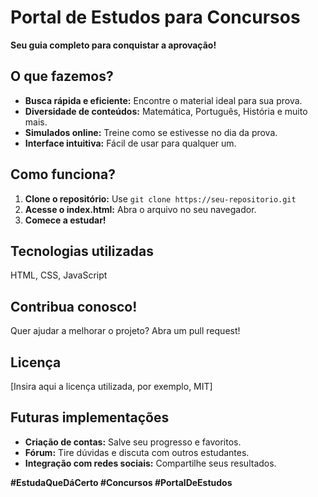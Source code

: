 # Portal de Estudos para Concursos

**Seu guia completo para conquistar a aprovação!**

## O que fazemos?
* **Busca rápida e eficiente:** Encontre o material ideal para sua prova.
* **Diversidade de conteúdos:** Matemática, Português, História e muito mais.
* **Simulados online:** Treine como se estivesse no dia da prova.
* **Interface intuitiva:** Fácil de usar para qualquer um.

## Como funciona?
1. **Clone o repositório:** Use `git clone https://seu-repositorio.git`
2. **Acesse o index.html:** Abra o arquivo no seu navegador.
3. **Comece a estudar!**

## Tecnologias utilizadas
HTML, CSS, JavaScript

## Contribua conosco!
Quer ajudar a melhorar o projeto? Abra um pull request! 

## Licença
[Insira aqui a licença utilizada, por exemplo, MIT]

## Futuras implementações
* **Criação de contas:** Salve seu progresso e favoritos.
* **Fórum:** Tire dúvidas e discuta com outros estudantes.
* **Integração com redes sociais:** Compartilhe seus resultados.

**#EstudaQueDáCerto #Concursos #PortalDeEstudos**
